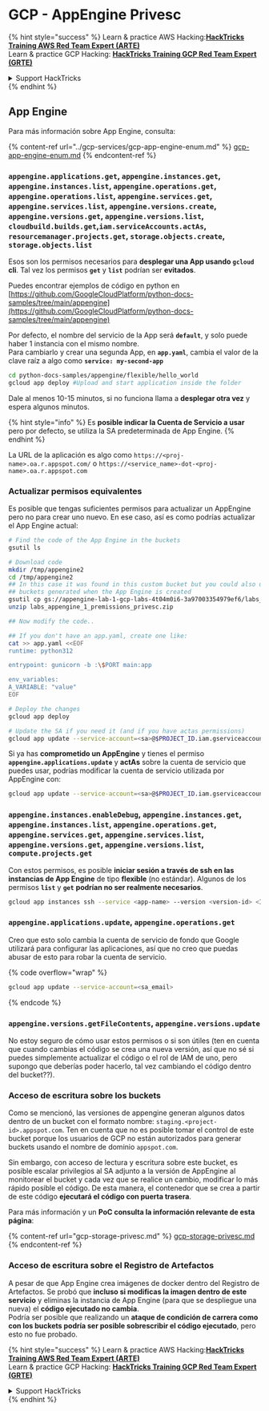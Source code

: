 # GCP - AppEngine Privesc

{% hint style="success" %}
Learn & practice AWS Hacking:<img src="../../../.gitbook/assets/image (1) (1) (1).png" alt="" data-size="line">[**HackTricks Training AWS Red Team Expert (ARTE)**](https://training.hacktricks.xyz/courses/arte)<img src="../../../.gitbook/assets/image (1) (1) (1).png" alt="" data-size="line">\
Learn & practice GCP Hacking: <img src="../../../.gitbook/assets/image (2).png" alt="" data-size="line">[**HackTricks Training GCP Red Team Expert (GRTE)**<img src="../../../.gitbook/assets/image (2).png" alt="" data-size="line">](https://training.hacktricks.xyz/courses/grte)

<details>

<summary>Support HackTricks</summary>

* Check the [**subscription plans**](https://github.com/sponsors/carlospolop)!
* **Join the** 💬 [**Discord group**](https://discord.gg/hRep4RUj7f) or the [**telegram group**](https://t.me/peass) or **follow** us on **Twitter** 🐦 [**@hacktricks\_live**](https://twitter.com/hacktricks_live)**.**
* **Share hacking tricks by submitting PRs to the** [**HackTricks**](https://github.com/carlospolop/hacktricks) and [**HackTricks Cloud**](https://github.com/carlospolop/hacktricks-cloud) github repos.

</details>
{% endhint %}

## App Engine

Para más información sobre App Engine, consulta:

{% content-ref url="../gcp-services/gcp-app-engine-enum.md" %}
[gcp-app-engine-enum.md](../gcp-services/gcp-app-engine-enum.md)
{% endcontent-ref %}

### `appengine.applications.get`, `appengine.instances.get`, `appengine.instances.list`, `appengine.operations.get`, `appengine.operations.list`, `appengine.services.get`, `appengine.services.list`, `appengine.versions.create`, `appengine.versions.get`, `appengine.versions.list`, `cloudbuild.builds.get`,`iam.serviceAccounts.actAs`, `resourcemanager.projects.get`, `storage.objects.create`, `storage.objects.list`

Esos son los permisos necesarios para **desplegar una App usando `gcloud` cli**. Tal vez los permisos **`get`** y **`list`** podrían ser **evitados**.

Puedes encontrar ejemplos de código en python en [https://github.com/GoogleCloudPlatform/python-docs-samples/tree/main/appengine](https://github.com/GoogleCloudPlatform/python-docs-samples/tree/main/appengine)

Por defecto, el nombre del servicio de la App será **`default`**, y solo puede haber 1 instancia con el mismo nombre.\
Para cambiarlo y crear una segunda App, en **`app.yaml`**, cambia el valor de la clave raíz a algo como **`service: my-second-app`**
```bash
cd python-docs-samples/appengine/flexible/hello_world
gcloud app deploy #Upload and start application inside the folder
```
Dale al menos 10-15 minutos, si no funciona llama a **desplegar otra vez** y espera algunos minutos.

{% hint style="info" %}
Es **posible indicar la Cuenta de Servicio a usar** pero por defecto, se utiliza la SA predeterminada de App Engine.
{% endhint %}

La URL de la aplicación es algo como `https://<proj-name>.oa.r.appspot.com/` o `https://<service_name>-dot-<proj-name>.oa.r.appspot.com`

### Actualizar permisos equivalentes

Es posible que tengas suficientes permisos para actualizar un AppEngine pero no para crear uno nuevo. En ese caso, así es como podrías actualizar el App Engine actual:
```bash
# Find the code of the App Engine in the buckets
gsutil ls

# Download code
mkdir /tmp/appengine2
cd /tmp/appengine2
## In this case it was found in this custom bucket but you could also use the
## buckets generated when the App Engine is created
gsutil cp gs://appengine-lab-1-gcp-labs-4t04m0i6-3a97003354979ef6/labs_appengine_1_premissions_privesc.zip .
unzip labs_appengine_1_premissions_privesc.zip

## Now modify the code..

## If you don't have an app.yaml, create one like:
cat >> app.yaml <<EOF
runtime: python312

entrypoint: gunicorn -b :\$PORT main:app

env_variables:
A_VARIABLE: "value"
EOF

# Deploy the changes
gcloud app deploy

# Update the SA if you need it (and if you have actas permissions)
gcloud app update --service-account=<sa>@$PROJECT_ID.iam.gserviceaccount.com
```
Si ya has **comprometido un AppEngine** y tienes el permiso **`appengine.applications.update`** y **actAs** sobre la cuenta de servicio que puedes usar, podrías modificar la cuenta de servicio utilizada por AppEngine con:
```bash
gcloud app update --service-account=<sa>@$PROJECT_ID.iam.gserviceaccount.com
```
### `appengine.instances.enableDebug`, `appengine.instances.get`, `appengine.instances.list`, `appengine.operations.get`, `appengine.services.get`, `appengine.services.list`, `appengine.versions.get`, `appengine.versions.list`, `compute.projects.get`

Con estos permisos, es posible **iniciar sesión a través de ssh en las instancias de App Engine** de tipo **flexible** (no estándar). Algunos de los permisos **`list`** y **`get`** **podrían no ser realmente necesarios**.
```bash
gcloud app instances ssh --service <app-name> --version <version-id> <ID>
```
### `appengine.applications.update`, `appengine.operations.get`

Creo que esto solo cambia la cuenta de servicio de fondo que Google utilizará para configurar las aplicaciones, así que no creo que puedas abusar de esto para robar la cuenta de servicio.

{% code overflow="wrap" %}
```bash
gcloud app update --service-account=<sa_email>
```
{% endcode %}

### `appengine.versions.getFileContents`, `appengine.versions.update`

No estoy seguro de cómo usar estos permisos o si son útiles (ten en cuenta que cuando cambias el código se crea una nueva versión, así que no sé si puedes simplemente actualizar el código o el rol de IAM de uno, pero supongo que deberías poder hacerlo, tal vez cambiando el código dentro del bucket??).

### Acceso de escritura sobre los buckets

Como se mencionó, las versiones de appengine generan algunos datos dentro de un bucket con el formato nombre: `staging.<project-id>.appspot.com`. Ten en cuenta que no es posible tomar el control de este bucket porque los usuarios de GCP no están autorizados para generar buckets usando el nombre de dominio `appspot.com`.

Sin embargo, con acceso de lectura y escritura sobre este bucket, es posible escalar privilegios al SA adjunto a la versión de AppEngine al monitorear el bucket y cada vez que se realice un cambio, modificar lo más rápido posible el código. De esta manera, el contenedor que se crea a partir de este código **ejecutará el código con puerta trasera**.

Para más información y un **PoC consulta la información relevante de esta página**:

{% content-ref url="gcp-storage-privesc.md" %}
[gcp-storage-privesc.md](gcp-storage-privesc.md)
{% endcontent-ref %}

### Acceso de escritura sobre el Registro de Artefactos

A pesar de que App Engine crea imágenes de docker dentro del Registro de Artefactos. Se probó que **incluso si modificas la imagen dentro de este servicio** y eliminas la instancia de App Engine (para que se despliegue una nueva) el **código ejecutado no cambia**.\
Podría ser posible que realizando un **ataque de condición de carrera como con los buckets podría ser posible sobrescribir el código ejecutado**, pero esto no fue probado.

{% hint style="success" %}
Learn & practice AWS Hacking:<img src="../../../.gitbook/assets/image (1) (1) (1).png" alt="" data-size="line">[**HackTricks Training AWS Red Team Expert (ARTE)**](https://training.hacktricks.xyz/courses/arte)<img src="../../../.gitbook/assets/image (1) (1) (1).png" alt="" data-size="line">\
Learn & practice GCP Hacking: <img src="../../../.gitbook/assets/image (2).png" alt="" data-size="line">[**HackTricks Training GCP Red Team Expert (GRTE)**<img src="../../../.gitbook/assets/image (2).png" alt="" data-size="line">](https://training.hacktricks.xyz/courses/grte)

<details>

<summary>Support HackTricks</summary>

* Check the [**subscription plans**](https://github.com/sponsors/carlospolop)!
* **Join the** 💬 [**Discord group**](https://discord.gg/hRep4RUj7f) or the [**telegram group**](https://t.me/peass) or **follow** us on **Twitter** 🐦 [**@hacktricks\_live**](https://twitter.com/hacktricks_live)**.**
* **Share hacking tricks by submitting PRs to the** [**HackTricks**](https://github.com/carlospolop/hacktricks) and [**HackTricks Cloud**](https://github.com/carlospolop/hacktricks-cloud) github repos.

</details>
{% endhint %}
